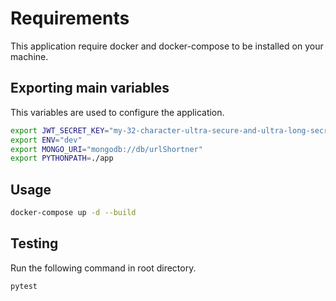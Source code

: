 # Requirements

This application require docker and docker-compose to be installed on your machine.

## Exporting main variables

This variables are used to configure the application.


```bash
export JWT_SECRET_KEY="my-32-character-ultra-secure-and-ultra-long-secret"
export ENV="dev"
export MONGO_URI="mongodb://db/urlShortner"
export PYTHONPATH=./app
```

## Usage

```bash
docker-compose up -d --build
```

## Testing
Run the following command in root directory.

```bash
pytest
```
